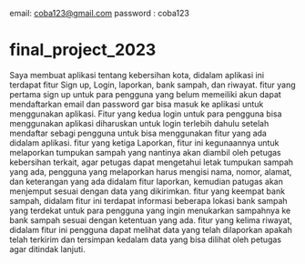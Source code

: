email: coba123@gmail.com
password : coba123
# final_project_2023
Saya membuat aplikasi tentang kebersihan kota, didalam aplikasi ini terdapat fitur Sign up, Login, laporkan, bank sampah, dan riwayat.
fitur yang pertama sign up untuk para pengguna yang belum memeiliki akun dapat mendaftarkan email dan password gar bisa masuk ke aplikasi untuk menggunakan aplikasi.
Fitur yang kedua login untuk para pengguna bisa menggunakan aplikasi diharuskan untuk login terlebih dahulu setelah mendaftar sebagi pengguna untuk bisa menggunakan fitur yang ada didalam aplikasi.
fitur yang ketiga Laporkan, fitur ini kegunaannya untuk melaporkan tumpukan sampah yang nantinya akan diambil oleh petugas kebersihan terkait, agar petugas dapat mengetahui letak tumpukan sampah yang ada, pengguna yang melaporkan harus mengisi nama, nomor, alamat, dan keterangan yang ada didalam fitur laporkan, kemudian patugas akan menjemput sesuai dengan data yang dikirimkan.
fitur yang keempat bank sampah, didalam fitur ini terdapat informasi beberapa lokasi bank sampah yang terdekat untuk para pengguna yang ingin menukarkan sampahnya ke bank sampah sesuai dengan ketentuan yang ada.
fitur yang kelima riwayat, didalam fitur ini pengguna dapat melihat data yang telah dilaporkan apakah telah terkirim dan tersimpan kedalam data yang bisa dilihat oleh petugas agar ditindak lanjuti.

